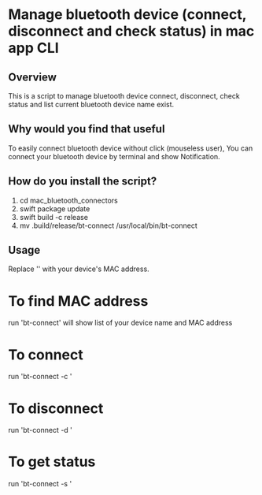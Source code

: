 # Manage bluetooth device (connect, disconnect and check status) in mac app CLI
## Overview

This is a script to manage bluetooth device connect, disconnect, check status and list current bluetooth device name exist.

## Why would you find that useful

To easily connect bluetooth device without click (mouseless user), You can connect your bluetooth device by terminal and show Notification.

## How do you install the script?

1. cd mac_bluetooth_connectors
2. swift package update
3. swift build -c release
4. mv .build/release/bt-connect /usr/local/bin/bt-connect

## Usage

Replace '<MAC address>' with your device's MAC address.
# To find MAC address
run 'bt-connect'  will show list of your device name and MAC address
# To connect 
run 'bt-connect -c <MAC address>'
# To disconnect 
run 'bt-connect -d <MAC address>'
# To get status 
run 'bt-connect -s <MAC address>'